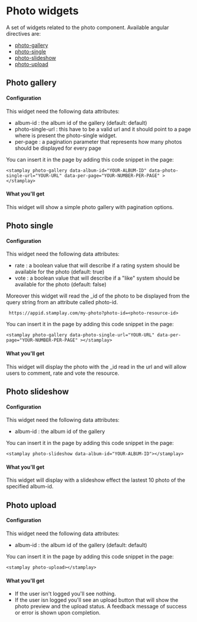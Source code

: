 Photo widgets
==================

A set of widgets related to the photo component. Available angular directives are:
* [photo-gallery](#photo-gallery)
* [photo-single](#photo-single)
* [photo-slideshow](#photo-slideshow)
* [photo-upload](#photo-upload)

## Photo gallery
#### Configuration
This widget need the following data attributes:
* album-id : the album id of the gallery (default: default)
* photo-single-url : this have to be a valid url and it should point to a page where is present the photo-single widget.   
* per-page : a pagination parameter that represents how many photos should be displayed for every page  

You can insert it in the page by adding this code snippet in the page:  

	<stamplay photo-gallery data-album-id="YOUR-ALBUM-ID" data-photo-single-url="YOUR-URL" data-per-page="YOUR-NUMBER-PER-PAGE" ></stamplay>


#### What you'll get
This widget will show a simple photo gallery with pagination options. 

## Photo single
#### Configuration
This widget need the following data attributes:
* rate : a boolean value that will describe if a rating system should be available for the photo (default: true) 
* vote : a boolean value that will describe if a "like" system should be available for the photo (default: false)   

Moreover this widget will read the _id of the photo to be displayed from the query string from an attribute called photo-id. 

	 https://appid.stamplay.com/my-photo?photo-id=<photo-resource-id>

You can insert it in the page by adding this code snippet in the page:  

	<stamplay photo-gallery data-photo-single-url="YOUR-URL" data-per-page="YOUR-NUMBER-PER-PAGE" ></stamplay>


#### What you'll get
This widget will display the photo with the _id read in the url and will allow users to comment, rate and vote the resource. 

## Photo slideshow
#### Configuration
This widget need the following data attributes:
* album-id : the album id of the gallery 

You can insert it in the page by adding this code snippet in the page:  

	<stamplay photo-slideshow data-album-id="YOUR-ALBUM-ID"></stamplay>

#### What you'll get
This widget will display with a slideshow effect the lastest 10 photo of the specified album-id.

## Photo upload
#### Configuration
This widget need the following data attributes:
* album-id : the album id of the gallery (default: default) 

You can insert it in the page by adding this code snippet in the page:  

	<stamplay photo-upload></stamplay>

#### What you'll get
* If the user isn't logged you'll see nothing.
* If the user isn logged you'll see an upload button that will show the photo preview and the upload status. A feedback message of success or error is shown upon completion.

